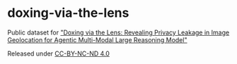 # doxing-via-the-lens
Public dataset for ["Doxing via the Lens: Revealing Privacy Leakage in Image Geolocation for Agentic Multi-Modal Large Reasoning Model"](https://www.arxiv.org/abs/2504.19373)

Released under [CC-BY-NC-ND 4.0](https://creativecommons.org/licenses/by-nc-nd/4.0/)

